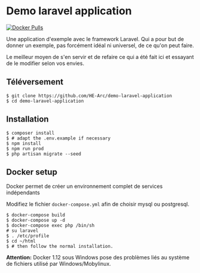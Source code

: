 # Demo laravel application

[![Docker Pulls](https://img.shields.io/docker/pulls/greut/laravel.svg?maxAge=2592000?style=flat-square)](https://hub.docker.com/r/greut/laravel)

Une application d'exemple avec le framework Laravel. Qui a pour but de donner
un exemple, pas forcément idéal ni universel, de ce qu'on peut faire.

Le meilleur moyen de s'en servir et de refaire ce qui a été fait ici et
essayant de le modifier selon vos envies.

## Téléversement

```shell
$ git clone https://github.com/HE-Arc/demo-laravel-application
$ cd demo-laravel-application
```

## Installation

```shell
$ composer install
$ # adapt the .env.example if necessary
$ npm install
$ npm run prod
$ php artisan migrate --seed
```

## Docker setup

Docker permet de créer un environnement complet de services indépendants

Modifiez le fichier `docker-compose.yml` afin de choisir mysql ou postgresql.

```shell
$ docker-compose build
$ docker-compose up -d
$ docker-compose exec php /bin/sh
# su laravel
$ . /etc/profile
$ cd ~/html
$ # then follow the normal installation.
```

**Attention:** Docker 1.12 sous Windows pose des problèmes liés au système de
fichiers utilisé par Windows/Mobylinux.
